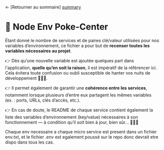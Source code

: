 ← [Retourner au sommaire] [summary]

# 🏥 Node Env Poke-Center

Étant donné le nombre de services et de paires clé/valeur utilisées pour nos variables d’environnement, ce fichier a pour but de **recenser toutes les variables nécessaires au projet**.

👉 Dès qu’une nouvelle variable est ajoutée quelques part dans l'application, **quelle qu’en soit la raison**, il est impératif de la référencer ici.  
Cela évitera toute confusion ou oubli susceptible de hanter vos nuits de développement 🧛🏻‍♂️.

👉 Il permet également de garantir une **cohérence entre les services**, notamment lorsque plusieurs d’entre eux partagent les mêmes variables (ex. : ports, URLs, clés d’accès, etc.).

👉 En cas de doute, le README de chaque service contient également la liste des variables d’environnement (key/value) nécessaires à son fonctionnement — à condition qu’il soit bien à jour, bien sûr... 👨🏻‍🎨

Chaque env necessaire a chaque micro service est present dans un fichier env.txt, et le fichier .env est egalement poussé sur le repo donc devrait etre dispo dans tous les cas. 

[summary]: ../../../README.md

